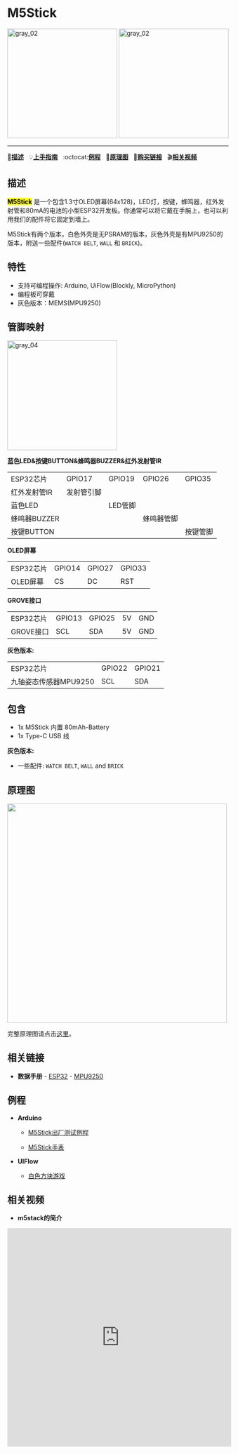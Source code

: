 # M5Stick

<img src="assets/img/product_pics/core/minicore/m5stick/m5stick_02.png" alt="gray_02" width="250" height="250">
<img src="assets/img/product_pics/core/minicore/m5stick/m5stick_04.png" alt="gray_02" width="250" height="250">

* * *

:memo:**[描述](#描述)**&nbsp;&nbsp;&nbsp;:bulb:**[上手指南](zh_CN/quick_start/m5stick/m5stick_quick_start)**&nbsp;&nbsp;&nbsp;:octocat:**[例程](#例程)**&nbsp;&nbsp;&nbsp;:electric_plug:**[原理图](#原理图)**&nbsp;&nbsp;&nbsp;🛒**[购买链接](https://item.taobao.com/item.htm?spm=a1z10.3-c.w4002-1172588106.11.257b425esTi92S&id=581055502939)**&nbsp;&nbsp;&nbsp;:clapper:**[相关视频](#相关视频)**

## 描述

<mark>**M5Stick**</mark> 是一个包含1.3寸OLED屏幕(64x128)，LED灯，按键，蜂鸣器，红外发射管和80mA的电池的小型ESP32开发板。你通常可以将它戴在手腕上，也可以利用我们的配件将它固定到墙上。

M5Stick有两个版本，白色外壳是无PSRAM的版本，灰色外壳是有MPU9250的版本，附送一些配件(`WATCH BELT`, `WALL` 和 `BRICK`)。

## 特性

-  支持可编程操作: Arduino, UiFlow(Blockly, MicroPython)
-  编程板可穿戴
-  灰色版本：MEMS(MPU9250)

## 管脚映射

 <img src="assets/img/product_pics/core/minicore/m5stick/m5stick_03.png" alt="gray_04" width="250" height="250">

**蓝色LED&按键BUTTON&蜂鸣器BUZZER&红外发射管IR**

<table>
 <tr><td>ESP32芯片</td><td>GPIO17</td><td>GPIO19</td><td>GPIO26</td><td>GPIO35</td></tr>
 <tr><td>红外发射管IR</td><td>发射管引脚</td><td> </td><td> </td><td> </td></tr>
 <tr><td>蓝色LED</td><td> </td><td>LED管脚</td><td> </td><td> </td></tr>
<tr><td>蜂鸣器BUZZER</td><td> </td><td> </td><td>蜂鸣器管脚</td></tr>
<tr><td>按键BUTTON</td><td> </td><td> </td><td> </td><td>按键管脚</td></tr>
</table>

**OLED屏幕**

<table>
 <tr><td>ESP32芯片</td><td>GPIO14</td><td>GPIO27</td><td>GPIO33</td>
 <tr><td>OLED屏幕</td><td>CS</td><td>DC</td><td>RST</td>
</table>

**GROVE接口**

<table>
 <tr><td>ESP32芯片</td><td>GPIO13</td><td>GPIO25</td><td>5V</td><td>GND</td></tr>
 <tr><td>GROVE接口</td><td>SCL</td><td>SDA</td><td>5V</td><td>GND</td></tr>
</table>

**灰色版本:**

<table>
 <tr><td>ESP32芯片</td><td>GPIO22</td><td>GPIO21</td>
 <tr><td>九轴姿态传感器MPU9250</td><td>SCL</td><td>SDA</td>
</table>

## 包含

-  1x M5Stick 内置 80mAh-Battery
-  1x Type-C USB 线

**灰色版本:**
-  一些配件: `WATCH BELT`, `WALL` and `BRICK`

## 原理图

<img src="assets/img/product_pics/core/minicore/m5stick/m5stick_sch.png" width="500" height="500">

完整原理图请点击[这里](https://github.com/m5stack/M5-Schematic/tree/master/Core/m5stick)。

## 相关链接

-  **数据手册** - [ESP32](https://www.espressif.com/sites/default/files/documentation/esp32_datasheet_cn.pdf) - [MPU9250](https://www.invensense.com/wp-content/uploads/2015/02/PS-MPU-9250A-01-v1.1.pdf)

## 例程

* **Arduino**

    - [M5Stick出厂测试例程](https://github.com/m5stack/M5Stack/tree/master/examples/Stick/FactoryTest)

    - [M5Stick手表](https://github.com/eggfly/StickWatch)

* **UIFlow**

    - [白色方块游戏](https://github.com/m5stack/M5-ProductExampleCodes/tree/master/Core/M5Stick/UIFlow)

## 相关视频

- **m5stack的简介**

<iframe height=498 width=510 src='https://player.youku.com/embed/XMzkzMjQ4NzIyOA==' frameborder="0" allow="accelerometer; autoplay; encrypted-media; gyroscope; picture-in-picture" allowfullscreen></iframe>